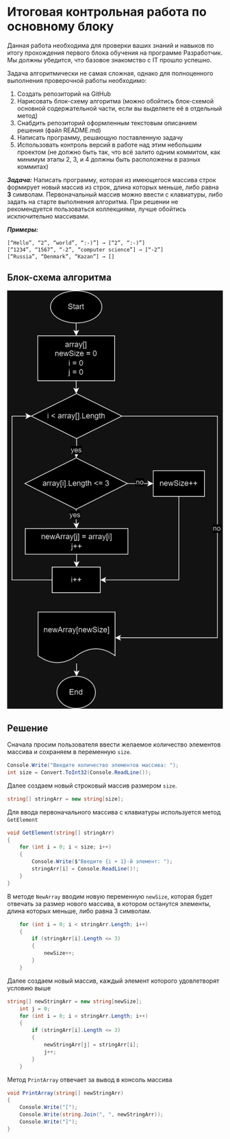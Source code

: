 # Итоговая контрольная работа по основному блоку #
Данная работа необходима для проверки ваших знаний и навыков по итогу прохождения первого блока обучения на программе Разработчик. Мы должны убедится, что базовое знакомство с IT прошло успешно.

Задача алгоритмически не самая сложная, однако для полноценного выполнения проверочной работы необходимо:

1. Создать репозиторий на GitHub
2. Нарисовать блок-схему алгоритма (можно обойтись блок-схемой основной содержательной части, если вы выделяете её в отдельный метод)
3. Снабдить репозиторий оформленным текстовым описанием решения (файл README.md)
4. Написать программу, решающую поставленную задачу
5. Использовать контроль версий в работе над этим небольшим проектом (не должно быть так, что всё залито одним коммитом, как минимум этапы 2, 3, и 4 должны быть расположены в разных коммитах)

***Задача:*** Написать программу, которая из имеющегося массива строк формирует новый массив из строк, длина которых меньше, либо равна **3** символам. Первоначальный массив можно ввести с клавиатуры, либо задать на старте выполнения алгоритма. При решении не рекомендуется пользоваться коллекциями, лучше обойтись исключительно массивами.

***Примеры:***

    [“Hello”, “2”, “world”, “:-)”] → [“2”, “:-)”]
    [“1234”, “1567”, “-2”, “computer science”] → [“-2”]
    [“Russia”, “Denmark”, “Kazan”] → []

## Блок-схема алгоритма 
![](https://github.com/SkorokhodNikita/final_test1/blob/main/%D0%B1%D0%BB%D0%BE%D0%BA-%D1%81%D1%85%D0%B5%D0%BC%D0%B0%20%D0%B0%D0%BB%D0%B3%D0%BE%D1%80%D0%B8%D1%82%D0%BC%D0%B01.png?raw=true)

## Решение
Сначала просим пользователя ввести желаемое количество элементов массива и сохраняем в переменную `size`.
```C#
Console.Write("Введите количество элементов массива: ");
int size = Convert.ToInt32(Console.ReadLine());
```
Далее создаем новый строковый массив размером `size`.
```C#
string[] stringArr = new string[size];
```
Для ввода первоначального массива с клавиатуры используется метод `GetElement`
```C#
void GetElement(string[] stringArr)
{
    for (int i = 0; i < size; i++)
    {
        Console.Write($"Введите {i + 1}-й элемент: ");
        stringArr[i] = Console.ReadLine()!;
    }
}
```
В методе `NewArray` вводим новую переменную `newSize`, которая будет отвечать за размер нового массива, в котором останутся элементы, длина которых меньше, либо равна 3 символам.
```C#
    for (int i = 0; i < stringArr.Length; i++)
    {
        if (stringArr[i].Length <= 3)
        {
            newSize++;
        }
    }
```
Далее создаем новый массив, каждый элемент которого удовлетворят условию выше
```C#
string[] newStringArr = new string[newSize];
    int j = 0;
    for (int i = 0; i < stringArr.Length; i++)
    {
        if (stringArr[i].Length <= 3)
        {
            newStringArr[j] = stringArr[i];
            j++;
        }
    }
```
Метод `PrintArray` отвечает за вывод в консоль массива
```C#
void PrintArray(string[] newStringArr)
{
    Console.Write("[");
    Console.Write(string.Join(", ", newStringArr));
    Console.Write("]");
}
```